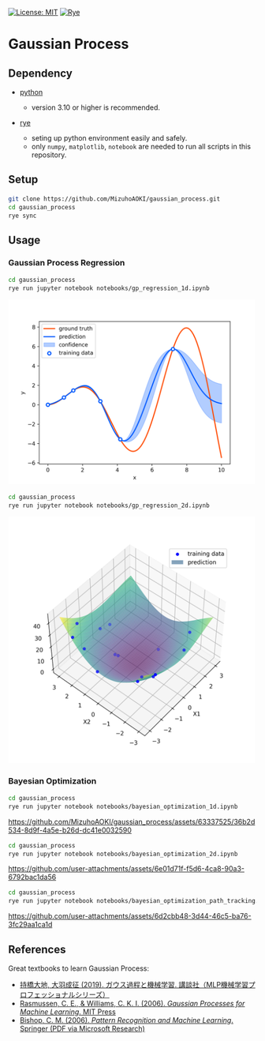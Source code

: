 [![License: MIT](https://img.shields.io/badge/License-MIT-blue.svg)](https://opensource.org/licenses/MIT)
[![Rye](https://img.shields.io/endpoint?url=https://raw.githubusercontent.com/astral-sh/rye/main/artwork/badge.json)](https://rye.astral.sh)

# Gaussian Process

## Dependency

- [python](https://www.python.org/)
  - version 3.10 or higher is recommended.

- [rye](https://rye.astral.sh/)
  - seting up python environment easily and safely.
  - only `numpy`, `matplotlib`, `notebook` are needed to run all scripts in this repository.

## Setup
```sh
git clone https://github.com/MizuhoAOKI/gaussian_process.git
cd gaussian_process
rye sync
```

## Usage

### Gaussian Process Regression

```sh
cd gaussian_process
rye run jupyter notebook notebooks/gp_regression_1d.ipynb
```

<img src="./media/gpr_1d.png" width="500px" alt="gaussian process regression (1 dim)">


```sh
cd gaussian_process
rye run jupyter notebook notebooks/gp_regression_2d.ipynb
```
<img src="./media/gpr_2d_prediction.png" width="500px" alt="gaussian process regression (2 dim)">


### Bayesian Optimization

```sh
cd gaussian_process
rye run jupyter notebook notebooks/bayesian_optimization_1d.ipynb
```

https://github.com/MizuhoAOKI/gaussian_process/assets/63337525/36b2d534-8d9f-4a5e-b26d-dc41e0032590

```sh
cd gaussian_process
rye run jupyter notebook notebooks/bayesian_optimization_2d.ipynb
```

https://github.com/user-attachments/assets/6e01d71f-f5d6-4ca8-90a3-6792bac1da56

```sh
cd gaussian_process
rye run jupyter notebook notebooks/bayesian_optimization_path_tracking.ipynb
```

https://github.com/user-attachments/assets/6d2cbb48-3d44-46c5-ba76-3fc29aa1ca1d

## References

Great textbooks to learn Gaussian Process:

- [持橋大地, 大羽成征 (2019). ガウス過程と機械学習. 講談社（MLP機械学習プロフェッショナルシリーズ）](https://www.kodansha.co.jp/book/products/0000147677)
- [Rasmussen, C. E., & Williams, C. K. I. (2006). *Gaussian Processes for Machine Learning*. MIT Press](https://gaussianprocess.org/gpml/)
- [Bishop, C. M. (2006). *Pattern Recognition and Machine Learning*. Springer (PDF via Microsoft Research)](https://www.microsoft.com/en-us/research/wp-content/uploads/2006/01/Bishop-Pattern-Recognition-and-Machine-Learning-2006.pdf)

